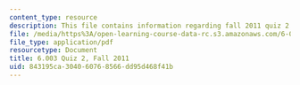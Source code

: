 ```yaml
---
content_type: resource
description: This file contains information regarding fall 2011 quiz 2.
file: /media/https%3A/open-learning-course-data-rc.s3.amazonaws.com/6-003-signals-and-systems-fall-2011/843195ca304060768566dd95d468f41b_MIT6_003F11_q2.pdf
file_type: application/pdf
resourcetype: Document
title: 6.003 Quiz 2, Fall 2011
uid: 843195ca-3040-6076-8566-dd95d468f41b
---
```

